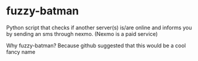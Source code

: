 # fuzzy-batman
Python script that checks if another server(s) is/are online and informs you by sending an sms through nexmo. (Nexmo is a paid service)

Why fuzzy-batman?
Because github suggested that this would be a cool fancy name
